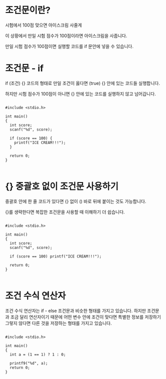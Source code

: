 # 조건문이란?

시험에서 100점 맞으면 아이스크림 사줄게

이 상황에서 만일 시험 점수가 100점이라면 아이스크림을 사줍니다.

만일 시험 점수가 100점이면 실행할 코드를 if 문안에 넣을 수 있습니다.

# 조건문 - if

if (조건) {} 코드의 형태로 만일 조건이 옳다면 (true) {} 안에 있는 코드들 실행합니다.

하지만 시험 점수가 100점이 아니면 {} 안에 있는 코드를 실행하지 않고 넘어갑니다.

<pre>
<code>
#include &lt;stdio.h>

int main()
{
  int score;
  scanf("%d", score);

  if (score == 100) {
    printf("ICE CREAM!!!");
  }

  return 0;
}
</code>
</pre>

# {} 중괄호 없이 조건문 사용하기

중괄호 안에 한 줄 코드가 있다면 {} 없이 () 바로 뒤에 붙이는 것도 가능합니다.

{}를 생략한다면 복잡한 조건문을 사용할 때 이해하기 더 쉽습니다.

<pre>
<code>
#include &lt;stdio.h>

int main()
{
  int score;
  scanf("%d", score);

  if (score == 100) printf("ICE CREAM!!!");

  return 0;
}
</code>
</pre>

# 조건 수식 연산자

조건 수식 연산자는 if - else 조건문과 비슷한 형태를 가지고 있습니다. 하지만 조건문과 조금 달리 연산자이기 때문에 어떤 변수 안에 조건이 맞다면 특별한 정보를 저장하기 그렇지 않다면 다른 것을 저장하는 형태를 가지고 있습니다.

<pre>
<code>
#include &lt;stdio.h>

int main()
{
  int a = (1 == 1) ? 1 : 0;

  printf9("%d", a);
  return 0;
}
</code>
</pre>
